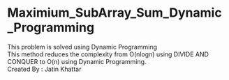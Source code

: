 # Maximium_SubArray_Sum_Dynamic_Programming
 This problem is solved using Dynamic Programming  	
 This method reduces the complexity from O(nlogn) using DIVIDE AND CONQUER to O(n) using Dynamic Programming.	
 Created By : Jatin Khattar
